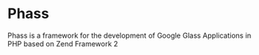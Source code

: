 Phass
=====

Phass is a framework for the development of Google Glass Applications in PHP based on Zend Framework 2

